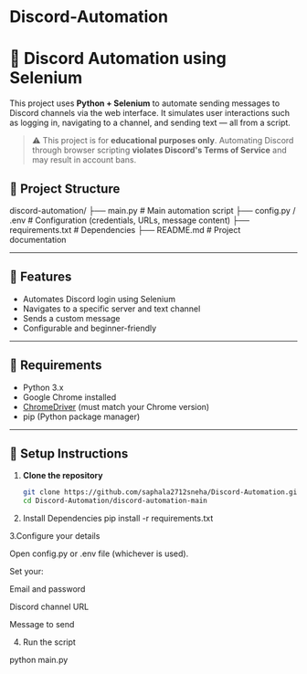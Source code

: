 # Discord-Automation
# 🤖 Discord Automation using Selenium

This project uses **Python + Selenium** to automate sending messages to Discord channels via the web interface. It simulates user interactions such as logging in, navigating to a channel, and sending text — all from a script.

> ⚠️ This project is for **educational purposes only**. Automating Discord through browser scripting **violates Discord's Terms of Service** and may result in account bans.

## 📂 Project Structure
discord-automation/
├── main.py # Main automation script
├── config.py / .env # Configuration (credentials, URLs, message content)
├── requirements.txt # Dependencies
├── README.md # Project documentation

---

## 🚀 Features

- Automates Discord login using Selenium
- Navigates to a specific server and text channel
- Sends a custom message
- Configurable and beginner-friendly

---

## 🧰 Requirements

- Python 3.x
- Google Chrome installed
- [ChromeDriver](https://sites.google.com/chromium.org/driver/) (must match your Chrome version)
- pip (Python package manager)

---

## 🔧 Setup Instructions

1. **Clone the repository**
   ```bash
   git clone https://github.com/saphala2712sneha/Discord-Automation.git
   cd Discord-Automation/discord-automation-main

2. Install Dependencies
   pip install -r requirements.txt

3.Configure your details

   Open config.py or .env file (whichever is used).

   Set your:

   Email and password

   Discord channel URL

   Message to send

4. Run the script

python main.py

